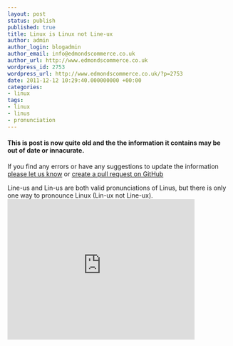 ```yaml
---
layout: post
status: publish
published: true
title: Linux is Linux not Line-ux
author: admin
author_login: blogadmin
author_email: info@edmondscommerce.co.uk
author_url: http://www.edmondscommerce.co.uk
wordpress_id: 2753
wordpress_url: http://www.edmondscommerce.co.uk/?p=2753
date: 2011-12-12 10:29:40.000000000 +00:00
categories:
- linux
tags:
- linux
- linus
- pronunciation
---
```

<div class="oldpost"><h4>This is post is now quite old and the the information it contains may be out of date or innacurate.</h4>
<p>
If you find any errors or have any suggestions to update the information <a href="http://edmondscommerce.github.io/contact-us/index.html">please let us know</a>
or <a href="https://github.com/edmondscommerce/edmondscommerce.github.io">create a pull request on GitHub</a>
</p>
</div>
Line-us and Lin-us are both valid pronunciations of Linus, but there is only one way to pronounce Linux (Lin-ux not Line-ux).
<iframe width="420" height="315" src="http://www.youtube.com/embed/5IfHm6R5le0" frameborder="0" allowfullscreen></iframe>
